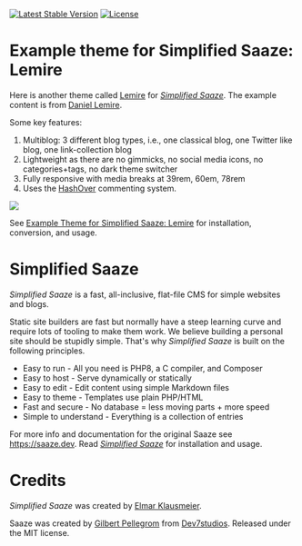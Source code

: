 <p>
<a href="https://packagist.org/packages/eklausme/saaze-lemire"><img src="https://img.shields.io/packagist/v/eklausme/saaze-lemire" alt="Latest Stable Version"></a>
<a href="https://packagist.org/packages/eklausme/saaze-lemire"><img src="https://img.shields.io/packagist/l/eklausme/saaze-lemire" alt="License"></a>
</p>


# Example theme for Simplified Saaze: Lemire

Here is another theme called [Lemire](https://eklausmeier.goip.de/lemire) for [_Simplified Saaze_](https://eklausmeier.goip.de/blog/2021/10-31-simplified-saaze).
The example content is from [Daniel Lemire](http://lemire.me).

Some key features:
1. Multiblog: 3 different blog types, i.e., one classical blog, one Twitter like blog, one link-collection blog
2. Lightweight as there are no gimmicks, no social media icons, no categories+tags, no dark theme switcher
3. Fully responsive with media breaks at 39rem, 60em, 78rem
4. Uses the [HashOver](https://eklausmeier.goip.de/blog/2022/01-04-hashover-comment-system-with-hiawatha) commenting system.

![](https://eklausmeier.goip.de/img/LemireTheme1.webp)

See [Example Theme for Simplified Saaze: Lemire](https://eklausmeier.goip.de/blog/2024/01-02-example-theme-for-simplified-saaze-lemire) for installation, conversion, and usage.


# Simplified Saaze

_Simplified Saaze_ is a fast, all-inclusive, flat-file CMS for simple websites and blogs.

Static site builders are fast but normally have a steep learning curve and require lots of tooling to make them work. We believe building a personal site should be stupidly simple. That's why _Simplified Saaze_ is built on the following principles.

* Easy to run - All you need is PHP8, a C compiler, and Composer
* Easy to host - Serve dynamically or statically
* Easy to edit - Edit content using simple Markdown files
* Easy to theme - Templates use plain PHP/HTML
* Fast and secure - No database = less moving parts + more speed
* Simple to understand - Everything is a collection of entries

For more info and documentation for the original Saaze see https://saaze.dev.
Read [_Simplified Saaze_](https://eklausmeier.goip.de/blog/2021/10-31-simplified-saaze) for installation and usage.


# Credits

_Simplified Saaze_ was created by [Elmar Klausmeier](https://eklausmeier.goip.de).

Saaze was created by [Gilbert Pellegrom](https://gilbitron.me) from [Dev7studios](https://dev7studios.co). Released under the MIT license.


